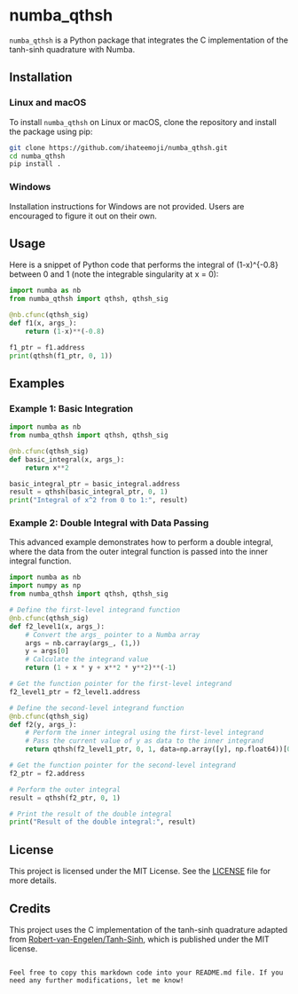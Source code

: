 # numba_qthsh

`numba_qthsh` is a Python package that integrates the C implementation of the tanh-sinh quadrature with Numba.

## Installation

### Linux and macOS

To install `numba_qthsh` on Linux or macOS, clone the repository and install the package using pip:

```bash
git clone https://github.com/ihateemoji/numba_qthsh.git
cd numba_qthsh
pip install .
```

### Windows

Installation instructions for Windows are not provided. Users are encouraged to figure it out on their own.

## Usage

Here is a snippet of Python code that performs the integral of (1-x)^{-0.8} between 0 and 1 (note the integrable singularity at x = 0):

```python
import numba as nb
from numba_qthsh import qthsh, qthsh_sig

@nb.cfunc(qthsh_sig)
def f1(x, args_):
    return (1-x)**(-0.8)

f1_ptr = f1.address
print(qthsh(f1_ptr, 0, 1))
```

## Examples

### Example 1: Basic Integration

```python
import numba as nb
from numba_qthsh import qthsh, qthsh_sig

@nb.cfunc(qthsh_sig)
def basic_integral(x, args_):
    return x**2

basic_integral_ptr = basic_integral.address
result = qthsh(basic_integral_ptr, 0, 1)
print("Integral of x^2 from 0 to 1:", result)
```

### Example 2: Double Integral with Data Passing

This advanced example demonstrates how to perform a double integral, where the data from the outer integral function is passed into the inner integral function.

```python
import numba as nb
import numpy as np
from numba_qthsh import qthsh, qthsh_sig

# Define the first-level integrand function
@nb.cfunc(qthsh_sig)
def f2_level1(x, args_):
    # Convert the args_ pointer to a Numba array
    args = nb.carray(args_, (1,))
    y = args[0]
    # Calculate the integrand value
    return (1 + x * y + x**2 * y**2)**(-1)

# Get the function pointer for the first-level integrand
f2_level1_ptr = f2_level1.address

# Define the second-level integrand function
@nb.cfunc(qthsh_sig)
def f2(y, args_):
    # Perform the inner integral using the first-level integrand
    # Pass the current value of y as data to the inner integrand
    return qthsh(f2_level1_ptr, 0, 1, data=np.array([y], np.float64))[0]

# Get the function pointer for the second-level integrand
f2_ptr = f2.address

# Perform the outer integral
result = qthsh(f2_ptr, 0, 1)

# Print the result of the double integral
print("Result of the double integral:", result)
```

## License

This project is licensed under the MIT License. See the [LICENSE](LICENSE) file for more details.

## Credits

This project uses the C implementation of the tanh-sinh quadrature adapted from [Robert-van-Engelen/Tanh-Sinh](https://github.com/Robert-van-Engelen/Tanh-Sinh), which is published under the MIT license.
```

Feel free to copy this markdown code into your README.md file. If you need any further modifications, let me know!
